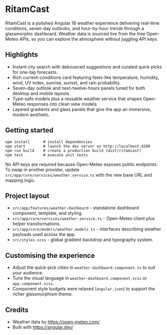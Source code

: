 # RitamCast

RitamCast is a polished Angular 18 weather experience delivering real-time conditions, seven-day outlooks, and hour-by-hour trends through a glassmorphic dashboard. Weather data is sourced live from the free Open-Meteo APIs, so you can explore the atmosphere without juggling API keys.

## Highlights
- Instant city search with debounced suggestions and curated quick picks for one-tap forecasts.
- Rich current-conditions card featuring feels-like temperature, humidity, wind, UV index, sunrise, sunset, and rain probability.
- Seven-day outlook and next-twelve-hours panels tuned for both desktop and mobile layouts.
- Type-safe models plus a reusable weather service that shapes Open-Meteo responses into clean view models.
- Layered gradients and glass panels that give the app an immersive, modern aesthetic.

## Getting started
```
npm install      # install dependencies
npm start        # launch the dev server on http://localhost:4200
npm run build    # create a production build (dist/ritamcast)
npm test         # execute unit tests
```

No API keys are required because Open-Meteo exposes public endpoints. To swap in another provider, update `src/app/core/services/weather.service.ts` with the new base URL and mapping logic.

## Project layout
- `src/app/features/weather-dashboard` - standalone dashboard component, template, and styling.
- `src/app/core/services/weather.service.ts` - Open-Meteo client plus helper transformations.
- `src/app/core/models/weather.models.ts` - interfaces describing weather payloads used across the app.
- `src/styles.scss` - global gradient backdrop and typography system.

## Customising the experience
- Adjust the quick-pick cities in `weather-dashboard.component.ts` to suit your audience.
- Tune the visual language in `weather-dashboard.component.scss` or `app.component.scss`.
- Component style budgets were relaxed (`angular.json`) to support the richer glassmorphism theme.

## Credits
- Weather data by https://open-meteo.com/
- Built with https://angular.dev/